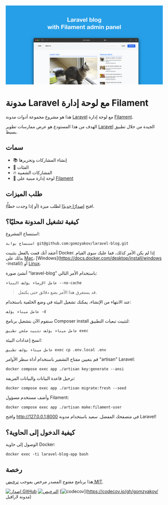 ![مدونة Laravel مع لوحة إدارة Filament](../docs/social-preview-en.png)

# مدونة Laravel مع لوحة إدارة Filament

هذا هو مشروع مجموعة أدوات مدونة [Laravel](https://laravel.com) مع لوحة إدارة [Filament](https://filamentphp.com).

الهدف من هذا المستودع هو عرض ممارسات تطوير [Laravel](https://laravel.com) الجيدة من خلال تطبيق بسيط.

## سمات

- 📚 إنشاء المشاركات وتحريرها
- 🥑 الفئات
- 🔥 المشاركات الشعبية
- 🎉 لوحة إدارة مبنية على [Filament](https://filamentphp.com)

## طلب الميزات

افتح [إصدارًا جديدًا](https://github.com/gomzyakov/laravel-blog/issues/new) لطلب ميزة (أو إذا وجدت خطأً).

## كيفية تشغيل المدونة محليًا؟

استنساخ المشروع:

``` باش
استنساخ بوابة git@github.com:gomzyakov/laravel-blog.git
```

أعتقد أنك قمت بالفعل بتثبيت Docker. إذا لم يكن الأمر كذلك، فما عليك سوى القيام بذلك على [Mac](https://docs.docker.com/desktop/install/mac-install/)، [Windows](https://docs.docker.com/desktop/install/windows -install/) أو [Linux](https://docs.docker.com/desktop/install/linux-install/).

أنشئ صورة "laravel-blog" باستخدام الأمر التالي:

``` باش
عامل الإرساء يؤلف البناء --no-cache
```

>قد يستغرق هذا الأمر بضع دقائق حتى يكتمل.

عند الانتهاء من الإنشاء، يمكنك تشغيل البيئة في وضع الخلفية باستخدام:

``` باش
عامل ميناء يؤلف -d
```

سنقوم الآن بتشغيل برنامج Composer install لتثبيت تبعيات التطبيق:

``` باش
عامل ميناء يؤلف تثبيت ملحن تطبيق exec
```

انسخ إعدادات البيئة:

``` باش
عامل ميناء يؤلف تطبيق exec cp .env.local .env
```

قم بتعيين مفتاح التشفير باستخدام أداة سطر الأوامر "artisan" Laravel:

``` باش
docker compose exec app ./artisan key:generate --ansi
```

ترحيل قاعدة البيانات والبيانات المزيفة:

``` باش
docker compose exec app ./artisan migrate:fresh --seed
```

وأضف مستخدم مسؤول Filament:

``` باش
docker compose exec app ./artisan make:filament-user
```

وافتح http://127.0.0.1:8000 في متصفحك المفضل. سعيد باستخدام مدونة Laravel!

## كيفية الدخول إلى الحاوية؟

الوصول إلى حاوية Docker:

``` باش
docker exec -ti laravel-blog-app bash
```

## رخصة

هذا برنامج مفتوح المصدر مرخص بموجب [ترخيص MIT](https://github.com/gomzyakov/php-code-style/blob/main/LICENSE).


[![إصدار GitHub](https://img.shields.io/github/release/gomzyakov/laravel-blog.svg)](https://github.com/gomzyakov/laravel-blog/releases/latest)
[![الترخيص](https://img.shields.io/badge/License-MIT-green.svg)](https://github.com/gomzyakov/laravel-blog/blob/development/LICENSE)
[![codecov](https://codecov.io/gh/gomzyakov/laravel-blog/branch/main/graph/badge.svg?token=4CYTVMVUYV)](https://codecov.io/gh/gomzyakov/ مدونة لارافيل)
